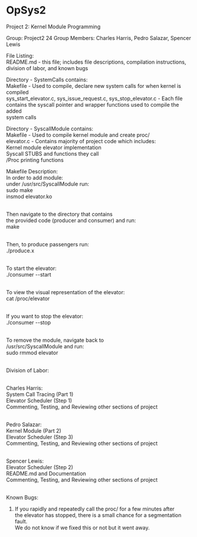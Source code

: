 # OpSys2
Project 2: Kernel Module Programming

Group: Project2 24
Group Members: Charles Harris, Pedro Salazar, Spencer Lewis

File Listing:<br/>
README.md - this file; includes file descriptions, compilation instructions, division of labor, and known bugs<br/>

Directory - SystemCalls contains:<br/>
  Makefile - Used to compile, declare new system calls for when kernel is compiled<br/>
  sys_start_elevator.c, sys_issue_request.c, sys_stop_elevator.c - Each file<br/>
  contains the syscall pointer and wrapper functions used to compile the added<br/>
  system calls
  
Directory - SyscallModule contains:<br/>
  Makefile - Used to compile kernel module and create proc/<br/>
  elevator.c - Contains majority of project code which includes:<br/>
     Kernel module elevator implementation <br/>
     Syscall STUBS and functions they call <br/>
     /Proc printing functions <br/>
    
Makefile Description:<br/>
In order to add module:<br/>
under /usr/src/SyscallModule run:<br/>
  sudo make<br/>
  insmod elevator.ko<br/><br/>
  
Then navigate to the directory that contains<br/>
the provided code (producer and consumer) and run:<br/>
  make<br/><br/>
  
Then, to produce passengers run:<br/>
  ./produce.x<br/><br/>
  
To start the elevator:<br/>
  ./consumer --start<br/><br/>
  
To view the visual representation of the elevator:<br/>
  cat /proc/elevator<br/><br/>
  
If you want to stop the elevator:<br/>
  ./consumer --stop<br/><br/>
  
To remove the module, navigate back to<br/>
/usr/src/SyscallModule and run:<br/>
  sudo rmmod elevator<br/><br/>

Division of Labor:<br/><br/>

  Charles Harris:<br/>
  System Call Tracing (Part 1)<br/>
  Elevator Scheduler (Step 1)<br/>
  Commenting, Testing, and Reviewing other sections of project<br/><br/>
  
  Pedro Salazar:<br/>
  Kernel Module (Part 2)<br/>
  Elevator Scheduler (Step 3)<br/>
  Commenting, Testing, and Reviewing other sections of project<br/><br/>
  
  Spencer Lewis:<br/>
  Elevator Scheduler (Step 2)<br/>
  README.md and Documentation<br/>
  Commenting, Testing, and Reviewing other sections of project<br/><br/>
  
Known Bugs:<br/>
  1) If you rapidly and repeatedly call the proc/ for a few minutes after<br/>
  the elevator has stopped, there is a small chance for a segmentation fault.<br/>
  We do not know if we fixed this or not but it went away.

